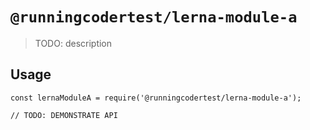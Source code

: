 # `@runningcodertest/lerna-module-a`

> TODO: description

## Usage

```
const lernaModuleA = require('@runningcodertest/lerna-module-a');

// TODO: DEMONSTRATE API
```
